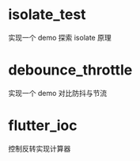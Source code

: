 # isolate_test
实现一个 demo 探索 isolate 原理


# debounce_throttle

实现一个 demo 对比防抖与节流



# flutter_ioc

控制反转实现计算器
